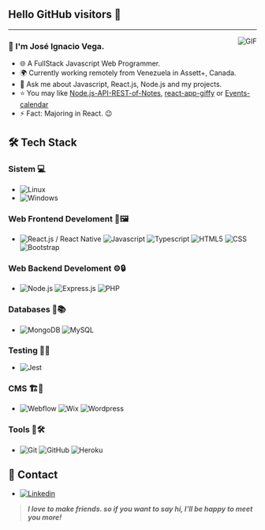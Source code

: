 ## Hello GitHub visitors 👋

---
<img align="right" alt="GIF" src="https://raw.githubusercontent.com/JoeyBling/JoeyBling/master/pic/pusheencode.gif" />

### 🐸 I'm José Ignacio Vega.

- 🌐 A FullStack Javascript Web Programmer.
- 🌍 Currently working remotely from Venezuela in Assett+, Canada.
- 💬 Ask me about Javascript, React.js, Node.js and my projects.
- ⭐ You may like [Node.js-API-REST-of-Notes](https://github.com/MrVega01/Node.js-API-REST-of-Notes), [react-app-giffy](https://github.com/MrVega01/react-app-giffy) or [Events-calendar](https://github.com/MrVega01/Events-calendar)
- ⚡ Fact: Majoring in React. 😉

## 🛠 Tech Stack

### Sistem 💻
- ![Linux](https://img.shields.io/badge/-Linux-333333?style=flat&logo=Linux&logoColor=FFFFFF)
- ![Windows](https://img.shields.io/badge/-Windows-333333?style=flat&logo=Windows&logoColor=00a1f1)
### Web Frontend Develoment 🎨🖼
- ![React.js / React Native](https://img.shields.io/badge/-React.js/React%20Native-333333?style=flat&logo=React)
![Javascript](https://img.shields.io/badge/-Javascript-333333?style=flat&logo=javascript)
![Typescript](https://img.shields.io/badge/-Typescript-333333?style=flat&logo=Typescript&logoColor=00a1f1)
![HTML5](https://img.shields.io/badge/-HTML5-333333?style=flat&logo=HTML5)
![CSS](https://img.shields.io/badge/-CSS3-333333?style=flat&logo=css3&logoColor=3594cf)
![Bootstrap](https://img.shields.io/badge/-Bootstrap-333333?style=flat&logo=bootstrap&logoColor=563D7C)
### Web Backend Develoment ⚙🔒
- ![Node.js](https://img.shields.io/badge/-Node.js-333333?style=flat&logo=node.js)
![Express.js](https://img.shields.io/badge/-Express.js-333333?style=flat&logo=express)
![PHP](https://img.shields.io/badge/-PHP-333333?style=flat&logo=php)
### Databases 🧾📚
- ![MongoDB](https://img.shields.io/badge/-MongoDB-333333?style=flat&logo=mongodb)
![MySQL](https://img.shields.io/badge/-MySQL-333333?style=flat&logo=mysql)
### Testing 🧪💥
- ![Jest](https://img.shields.io/badge/-Jest-333333?style=flat&logo=jest&logoColor=c21325)
### CMS 🏗🔨
- ![Webflow](https://img.shields.io/badge/-Webflow-333333?style=flat&logo=webflow&logoColor=4253ff)
![Wix](https://img.shields.io/badge/-Wix-333333?style=flat&logo=WIX&logoColor=ffffff)
![Wordpress](https://img.shields.io/badge/-Wordpress-333333?style=flat&logo=wordpress&logoColor=2497ff)
### Tools 🔧🛠
- ![Git](https://img.shields.io/badge/-Git-333333?style=flat&logo=git)
![GitHub](https://img.shields.io/badge/-GitHub-333333?style=flat&logo=github)
![Heroku](https://img.shields.io/badge/-Heroku-333333?style=flat&logo=heroku&logoColor=400090)

## 👀 Contact

- [![Linkedin](https://img.shields.io/badge/-LinkedIn-blue?style=flat&logo=Linkedin&logoColor=white)](https://www.linkedin.com/in/jos%C3%A9-vega-89135421a/)

> ***I love to make friends. so if you want to say hi, I'll be happy to meet you more!***
